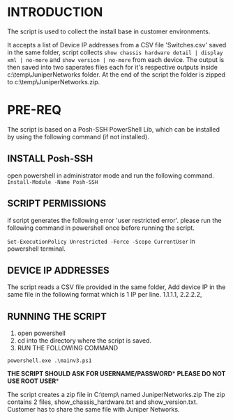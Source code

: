 # INTRODUCTION

The script is used to collect the install base in customer environments.

It accepts a list of Device IP addresses from a CSV file 'Switches.csv' saved in the same folder, script collects `show chassis hardware detail | display xml | no-more` and `show version | no-more` from each device. The output is then saved into two saperates files each for it's respective outputs inside c:\temp\JuniperNetworks folder. At the end of the script the folder is zipped to c:\temp\JuniperNetworks.zip.

# PRE-REQ

The script is based on a Posh-SSH PowerShell Lib, which can be installed by using the following command (if not installed).

## INSTALL Posh-SSH

open powershell in administrator mode and run the following command.
`Install-Module -Name Posh-SSH`

## SCRIPT PERMISSIONS

if script generates the following error 'user restricted error'. please run the following command in powershell once 
before running the script. 

`Set-ExecutionPolicy Unrestricted -Force -Scope CurrentUser` in powershell terminal.

## DEVICE IP ADDRESSES

The script reads a CSV file provided in the same folder, 
Add device IP in the same file in the following format which is 1 IP per line.
1.1.1.1,
2.2.2.2,

## RUNNING THE SCRIPT

1. open powershell 
2. cd into the directory where the script is saved.
3. RUN THE FOLLOWING COMMAND

`powershell.exe .\mainv3.ps1`

**THE SCRIPT SHOULD ASK FOR USERNAME/PASSWORD***
**PLEASE DO NOT USE ROOT USER***

The script creates a zip file in C:\temp\ named JuniperNetworks.zip
The zip contains 2 files, show_chassis_hardware.txt and show_version.txt.
Customer has to share the same file with Juniper Networks.

